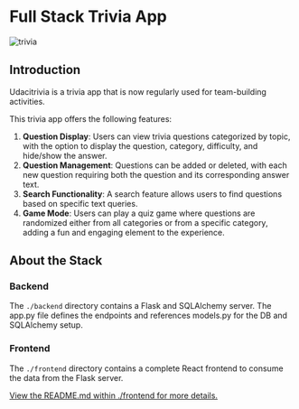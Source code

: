 # Full Stack Trivia App

![trivia](https://user-images.githubusercontent.com/833824/82157851-df0a7980-9851-11ea-8b0d-a79c7763789d.jpg)

## Introduction

Udacitrivia is a trivia app that is now regularly used for team-building activities.

This trivia app offers the following features:

1. **Question Display**: Users can view trivia questions categorized by topic, with the option to display the question, category, difficulty, and hide/show the answer.
2. **Question Management**: Questions can be added or deleted, with each new question requiring both the question and its corresponding answer text.
3. **Search Functionality**: A search feature allows users to find questions based on specific text queries.
4. **Game Mode**: Users can play a quiz game where questions are randomized either from all categories or from a specific category, adding a fun and engaging element to the experience.

## About the Stack

### Backend

The `./backend` directory contains a Flask and SQLAlchemy server. The app.py file defines the endpoints and references models.py for the DB and SQLAlchemy setup. 

### Frontend

The `./frontend` directory contains a complete React frontend to consume the data from the Flask server. 

[View the README.md within ./frontend for more details.](./frontend/README.md)
